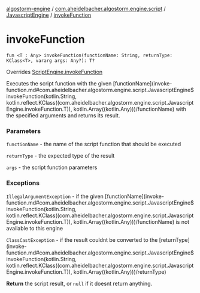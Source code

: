 [algostorm-engine](../../index.md) / [com.aheidelbacher.algostorm.engine.script](../index.md) / [JavascriptEngine](index.md) / [invokeFunction](.)

# invokeFunction

`fun <T : Any> invokeFunction(functionName: String, returnType: KClass<T>, vararg args: Any?): T?`

Overrides [ScriptEngine.invokeFunction](../-script-engine/invoke-function.md)

Executes the script function with the given [functionName](invoke-function.md#com.aheidelbacher.algostorm.engine.script.JavascriptEngine$invokeFunction(kotlin.String, kotlin.reflect.KClass((com.aheidelbacher.algostorm.engine.script.JavascriptEngine.invokeFunction.T)), kotlin.Array((kotlin.Any)))/functionName) with the
specified arguments and returns its result.

### Parameters

`functionName` - the name of the script function that should be
executed

`returnType` - the expected type of the result

`args` - the script function parameters

### Exceptions

`IllegalArgumentException` - if the given [functionName](invoke-function.md#com.aheidelbacher.algostorm.engine.script.JavascriptEngine$invokeFunction(kotlin.String, kotlin.reflect.KClass((com.aheidelbacher.algostorm.engine.script.JavascriptEngine.invokeFunction.T)), kotlin.Array((kotlin.Any)))/functionName) is not
available to this engine

`ClassCastException` - if the result couldnt be converted to the
[returnType](invoke-function.md#com.aheidelbacher.algostorm.engine.script.JavascriptEngine$invokeFunction(kotlin.String, kotlin.reflect.KClass((com.aheidelbacher.algostorm.engine.script.JavascriptEngine.invokeFunction.T)), kotlin.Array((kotlin.Any)))/returnType)

**Return**
the script result, or `null` if it doesnt return anything.

